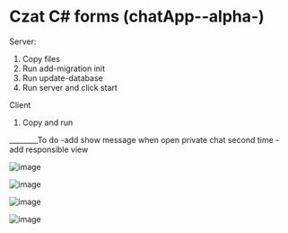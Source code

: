 # Czat C# forms (chatApp--alpha-)

Server:
1. Copy files
2. Run add-migration init
3. Run update-database
4. Run server and click start

Client
1. Copy and run


________To do
-add show message when open private chat second time
-add responsible view


![image](https://user-images.githubusercontent.com/47826375/132100518-96ed1cf8-b993-42e2-a3be-c8b11de61d3c.png)

![image](https://user-images.githubusercontent.com/47826375/132100530-4b9bccc9-601a-4695-a62d-e48f847f2ab8.png)

![image](https://user-images.githubusercontent.com/47826375/132100553-f4affffb-c9fd-4ccf-8ef6-12db8a78c40a.png)

![image](https://user-images.githubusercontent.com/47826375/132100566-edb162b9-dec6-4725-b5e1-58333932255d.png)
